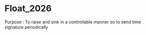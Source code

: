 # Float_2026
Purpose : To raise and sink in a controllable manner so to send time signature periodically
